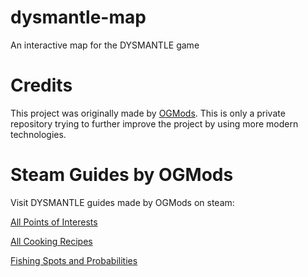 # dysmantle-map
An interactive map for the DYSMANTLE game

# Credits
This project was originally made by [OGMods](https://github.com/OGMods/dysmantle-map). This is only a private repository trying to further improve the project by using more modern technologies.

# Steam Guides by OGMods
Visit DYSMANTLE guides made by OGMods on steam:

[All Points of Interests](https://steamcommunity.com/sharedfiles/filedetails/?id=2282023882)

[All Cooking Recipes](https://steamcommunity.com/sharedfiles/filedetails/?id=2281270809)

[Fishing Spots and Probabilities](https://steamcommunity.com/sharedfiles/filedetails/?id=2282334508)
